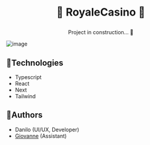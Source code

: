 # <p align="center">🎲 RoyaleCasino 🎰</p>
<p align="center">Project in construction... 🚧</p>

![image](https://user-images.githubusercontent.com/55723423/178883051-d8b90ffb-b35d-42af-96a7-c03fc7d7435b.png)

## 💎Technologies
- Typescript
- React
- Next
- Tailwind

## 👥Authors
- Danilo (UI/UX, Developer)
- <a href="https://github.com/GiovanneMika" target="_blank">Giovanne</a> (Assistant)

